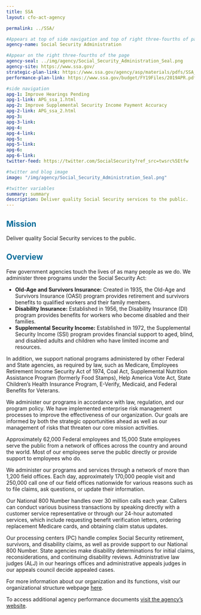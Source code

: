 ```yaml
---
title: SSA
layout: cfo-act-agency

permalink: ../SSA/

#Appears at top of side navigation and top of right three-fourths of page
agency-name: Social Security Administration

#Appear on the right three-fourths of the page
agency-seal: ../img/agency/Social_Security_Administration_Seal.png
agency-site: https://www.ssa.gov/
strategic-plan-link: https://www.ssa.gov/agency/asp/materials/pdfs/SSA_Agency_Strategic_Plan_Fiscal_Years_2018-2022.pdf
performance-plan-link: https://www.ssa.gov/budget/FY19Files/2019APR.pdf

#side navigation
apg-1: Improve Hearings Pending
apg-1-link: APG_ssa_1.html
apg-2: Improve Supplemental Security Income Payment Accuracy
apg-2-link: APG_ssa_2.html
apg-3:
apg-3-link:
apg-4:
apg-4-link:
apg-5:
apg-5-link:
apg-6:
apg-6-link:
twitter-feed: https://twitter.com/SocialSecurity?ref_src=twsrc%5Etfw

#twitter and blog image
image: "/img/agency/Social_Security_Administration_Seal.png"

#twitter variables
summary: summary
description: Deliver quality Social Security services to the public.
---
```


<div class="usa-grid usa-graphic_list-row">
  <div class="usa-width-one-whole usa-media_block agency-page-section">
    <h2 style="color:#046b99;">Mission</h2>
    <p>Deliver quality Social Security services to the public.
    </p>
  </div>
</div>

<div class="usa-grid usa-graphic_list-row">
  <div class="usa-width-one-whole usa-media_block agency-page-section">
    <h2 style="color:#046b99;">Overview</h2>
    <p>Few government agencies touch the lives of as many people as we do. We administer three programs under the Social Security Act:</p>
    <ul>
      <li><strong>Old-Age and Survivors Insurance:</strong> Created in 1935, the Old-Age and Survivors Insurance (OASI) program provides retirement and survivors benefits to qualified workers and their family members.   </li>
        <li><strong>Disability Insurance:</strong>  Established in 1956, the Disability Insurance (DI) program provides benefits for workers who become disabled and their families.   </li>
          <li><strong>Supplemental Security Income:</strong>  Established in 1972, the Supplemental Security Income (SSI) program provides financial support to aged, blind, and disabled adults and children who have limited income and resources.   </li>
</ul>
<p>In addition, we support national programs administered by other Federal and State agencies, as required by law, such as Medicare, Employees Retirement Income Security Act of 1974, Coal Act, Supplemental Nutrition Assistance Program (formerly Food Stamps), Help America Vote Act, State Children&rsquo;s Health Insurance Program, E-Verify, Medicaid, and Federal Benefits for Veterans. </p>
<p>We administer our programs in accordance with law, regulation, and our program policy.  We have implemented enterprise risk management processes to improve the effectiveness of our organization. Our goals are informed by both the strategic opportunities ahead as well as our management of risks that threaten our core mission activities. </p>
<p>Approximately 62,000 Federal employees and 15,000 State employees serve the public from a network of offices across the country and around the world. Most of our employees serve the public directly or provide support to employees who do. </p>
<p>We administer our programs and services through a network of more than 1,200 field offices. Each day, approximately 170,000 people visit and 250,000 call one of our field offices nationwide for various reasons such as to file claims, ask questions, or update their information. </p>
<p>Our National 800 Number handles over 30 million calls each year. Callers can conduct various business transactions by speaking directly with a customer service representative or through our 24-hour automated services, which include requesting benefit verification letters, ordering replacement Medicare cards, and obtaining claim status updates. </p>
<p>Our processing centers (PC) handle complex Social Security retirement, survivors, and disability claims, as well as provide support to our National 800 Number. State agencies make disability determinations for initial claims, reconsiderations, and continuing disability reviews.  Administrative law judges (ALJ) in our hearings offices and administrative appeals judges in our appeals council decide appealed cases. </p>
<p>For more information about our organization and its functions, visit our organizational structure webpage <a href="https://www.ssa.gov/org">here</a>.</p>
  </div>
</div>

<div class="usa-grid usa-graphic_list-row">
  <div class="usa-width-one-whole usa-media_block">
    <p>To access additional agency performance documents <a href="https://www.ssa.gov/agency/performance/" target="_blank">visit the agency’s website</a>.</p>
  </div>
</div>
